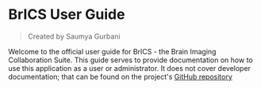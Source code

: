 # BrICS User Guide

> Created by Saumya Gurbani

Welcome to the official user guide for BrICS - the Brain Imaging Collaboration Suite. This guide serves to provide documentation on how to use this application as a user or administrator. It does not cover developer documentation; that can be found on the project's [GitHub repository](https://github.com/sgurbani/brics) 
<!--stackedit_data:
eyJoaXN0b3J5IjpbLTI3NDQyOTE4MV19
-->